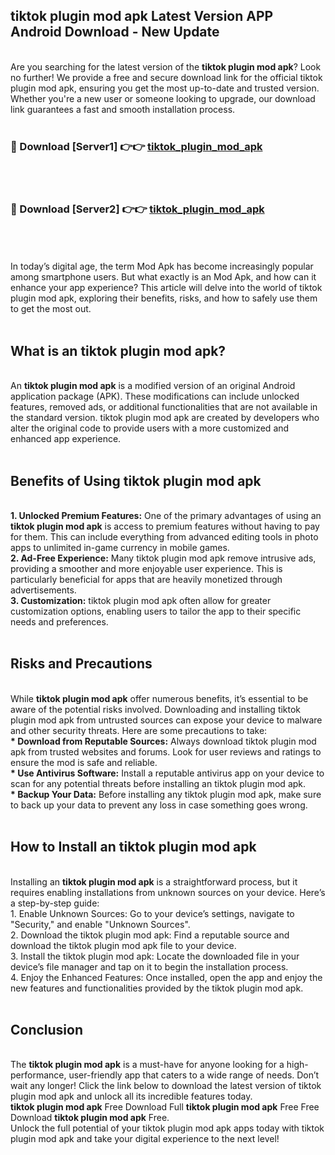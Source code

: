 ## tiktok plugin mod apk Latest Version APP Android Download - New Update
<br>
Are you searching for the latest version of the <strong>tiktok plugin mod apk</strong>? Look no further! We provide a free and secure download link for the official tiktok plugin mod apk, ensuring you get the most up-to-date and trusted version. Whether you're a new user or someone looking to upgrade, our download link guarantees a fast and smooth installation process.
<br>
<br>
<h3>🔴 Download [Server1] 👉👉 <a href="https://modyolo.store/tiktok+plugin+mod+apk">tiktok_plugin_mod_apk</a></h3><br>
<br>
<h3>🔴 Download [Server2] 👉👉 <a href="https://modyolo.store/tiktok+plugin+mod+apk">tiktok_plugin_mod_apk</a></h3><br>
<br>
<br>
In today’s digital age, the term Mod Apk has become increasingly popular among smartphone users. But what exactly is an Mod Apk, and how can it enhance your app experience? This article will delve into the world of tiktok plugin mod apk, exploring their benefits, risks, and how to safely use them to get the most out.
<br>
<br>
<h2>What is an tiktok plugin mod apk?</h2>
<br>
An <strong>tiktok plugin mod apk</strong> is a modified version of an original Android application package (APK). These modifications can include unlocked features, removed ads, or additional functionalities that are not available in the standard version. tiktok plugin mod apk are created by developers who alter the original code to provide users with a more customized and enhanced app experience.
<br>
<br>
<h2>Benefits of Using tiktok plugin mod apk</h2>
<br>
<strong> 1. Unlocked Premium Features:</strong> One of the primary advantages of using an <strong>tiktok plugin mod apk</strong> is access to premium features without having to pay for them. This can include everything from advanced editing tools in photo apps to unlimited in-game currency in mobile games.
<br>
<strong> 2. Ad-Free Experience:</strong> Many tiktok plugin mod apk remove intrusive ads, providing a smoother and more enjoyable user experience. This is particularly beneficial for apps that are heavily monetized through advertisements.
<br>
<strong> 3. Customization:</strong> tiktok plugin mod apk often allow for greater customization options, enabling users to tailor the app to their specific needs and preferences.
<br>
<br>
<h2>Risks and Precautions</h2>
<br>
While <strong>tiktok plugin mod apk</strong> offer numerous benefits, it’s essential to be aware of the potential risks involved. Downloading and installing tiktok plugin mod apk from untrusted sources can expose your device to malware and other security threats. Here are some precautions to take:
<br>
<strong> * Download from Reputable Sources:</strong> Always download tiktok plugin mod apk from trusted websites and forums. Look for user reviews and ratings to ensure the mod is safe and reliable.
<br>
<strong> * Use Antivirus Software:</strong> Install a reputable antivirus app on your device to scan for any potential threats before installing an tiktok plugin mod apk.
<br>
<strong> * Backup Your Data:</strong> Before installing any tiktok plugin mod apk, make sure to back up your data to prevent any loss in case something goes wrong.
<br>
<br>
<h2>How to Install an tiktok plugin mod apk</h2>
<br>
Installing an <strong>tiktok plugin mod apk</strong> is a straightforward process, but it requires enabling installations from unknown sources on your device. Here’s a step-by-step guide:
<br>
 1. Enable Unknown Sources: Go to your device’s settings, navigate to "Security," and enable "Unknown Sources".
<br>
 2. Download the tiktok plugin mod apk: Find a reputable source and download the tiktok plugin mod apk file to your device.
<br>
 3. Install the tiktok plugin mod apk: Locate the downloaded file in your device’s file manager and tap on it to begin the installation process.
<br>
 4. Enjoy the Enhanced Features: Once installed, open the app and enjoy the new features and functionalities provided by the tiktok plugin mod apk.
<br>
<br>
<h2><strong>Conclusion</strong></h2>
<br>
The <strong>tiktok plugin mod apk</strong> is a must-have for anyone looking for a high-performance, user-friendly app that caters to a wide range of needs. Don’t wait any longer! Click the link below to download the latest version of tiktok plugin mod apk and unlock all its incredible features today.
<br>
<strong>tiktok plugin mod apk</strong> Free Download Full <strong>tiktok plugin mod apk</strong> Free Free Download <strong>tiktok plugin mod apk</strong> Free.
<br>
Unlock the full potential of your tiktok plugin mod apk apps today with tiktok plugin mod apk and take your digital experience to the next level!